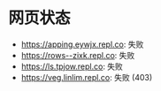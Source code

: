 # 网页状态
- https://apping.eywjx.repl.co: 失败
- https://rows--zixk.repl.co: 失败
- https://ls.tpjow.repl.co: 失败
- https://veg.linlim.repl.co: 失败 (403)
